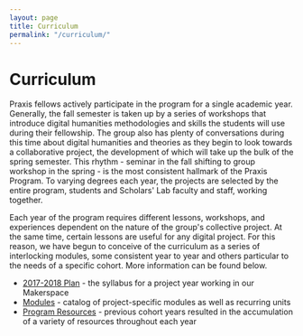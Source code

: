 ```yaml
---
layout: page
title: Curriculum
permalink: "/curriculum/"
---
```


# Curriculum

Praxis fellows actively participate in the program for a single academic year. Generally, the fall semester is taken up by a series of workshops that introduce digital humanities methodologies and skills the students will use during their fellowship. The group also has plenty of conversations during this time about digital humanities and theories as they begin to look towards a collaborative project, the development of which will take up the bulk of the spring semester. This rhythm - seminar in the fall shifting to group workshop in the spring - is the most consistent hallmark of the Praxis Program. To varying degrees each year, the projects are selected by the entire program, students and Scholars' Lab faculty and staff, working together.

Each year of the program requires different lessons, workshops, and experiences dependent on the nature of the group's collective project. At the same time, certain lessons are useful for any digital project. For this reason, we have begun to conceive of the curriculum as a series of interlocking modules, some consistent year to year and others particular to the needs of a specific cohort. More information can be found below.

* [2017-2018 Plan](/curriculum/2017-2018/) - the syllabus for a project year working in our Makerspace
* [Modules](/curriculum/modules) - catalog of project-specific modules as well as recurring units
* [Program Resources](/resources/) - previous cohort years resulted in the accumulation of a variety of resources throughout each year
